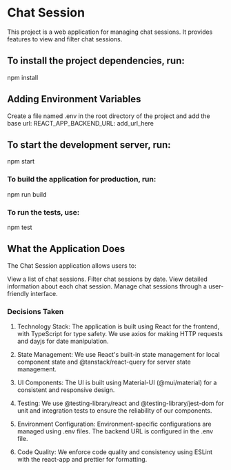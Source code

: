 # Chat Session

This project is a web application for managing chat sessions. It provides features to view and filter chat sessions.

## To install the project dependencies, run:
npm install

## Adding Environment Variables
Create a file named .env in the root directory of the project and add the base url:
REACT_APP_BACKEND_URL: add_url_here

## To start the development server, run:
npm start

### To build the application for production, run:
npm run build

### To run the tests, use:
npm test


## What the Application Does
The Chat Session application allows users to:

View a list of chat sessions.
Filter chat sessions by date.
View detailed information about each chat session.
Manage chat sessions through a user-friendly interface.


### Decisions Taken
1. Technology Stack: The application is built using React for the frontend, with TypeScript for type safety. We use axios for making HTTP requests and dayjs for date manipulation.

2. State Management: We use React's built-in state management for local component state and @tanstack/react-query for server state management.

3. UI Components: The UI is built using Material-UI (@mui/material) for a consistent and responsive design.

4. Testing: We use @testing-library/react and @testing-library/jest-dom for unit and integration tests to ensure the reliability of our components.

5. Environment Configuration: Environment-specific configurations are managed using .env files. The backend URL is configured in the .env file.

6. Code Quality: We enforce code quality and consistency using ESLint with the react-app and prettier for formatting.




